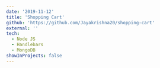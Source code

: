 ```yaml
---
date: '2019-11-12'
title: 'Shopping Cart'
github: 'https://github.com/Jayakrishna20/shopping-cart'
external: ''
tech:
  - Node JS 
  - Handlebars
  - MongoDB  
showInProjects: false
---
```

